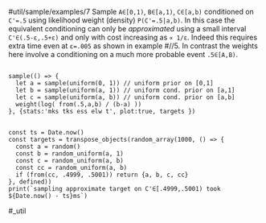 #util/sample/examples/7 Sample `A∈[0,1)`, `B∈[a,1)`, `C∈[a,b)` conditioned on `C'=.5` using likelihood weight (density) `P(C'=.5|a,b)`. In this case the equivalent conditioning can only be _approximated_ using a small interval `C'∈(.5-ε,.5+ε)` and only with cost increasing as `∝ 1/ε`. Indeed this requires extra time even at `ε=.005` as shown in example #//5. In contrast the weights here involve a conditioning on a much more probable event `.5∈[A,B)`.
```js:js_input

sample(() => {
  let a = sample(uniform(0, 1)) // uniform prior on [0,1]
  let b = sample(uniform(a, 1)) // uniform cond. prior on [a,1]
  let c = sample(uniform(a, b)) // uniform cond. prior on [a,b]
  weight(log( from(.5,a,b) / (b-a) ))
}, {stats:'mks tks ess elw t', plot:true, targets })

```
```js:js_removed

const ts = Date.now()
const targets = transpose_objects(random_array(1000, () => {
  const a = random()
  const b = random_uniform(a, 1)
  const c = random_uniform(a, b)
  const cc = random_uniform(a, b)
  if (from(cc, .4999, .5001)) return {a, b, c, cc}
}, defined))
print(`sampling approximate target on C'∈[.4999,.5001) took ${Date.now() - ts}ms`)

```
#_util